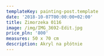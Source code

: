 ```yaml
---
templateKey: painting-post.template
date: '2018-10-07T00:00:00+02:00'
title: Zimorzeka 0116
image: /img/IMG_3692-Edit.jpg
price_pln: '800'
measures: 50 x 70 cm
description: Akryl na płótnie
---
```


